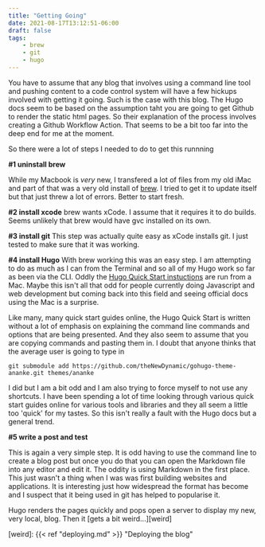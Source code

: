 ```yaml
---
title: "Getting Going"
date: 2021-08-17T13:12:51-06:00
draft: false
tags:
    - brew
    - git
    - hugo
---
```


You have to assume that any blog that involves using a command line tool and pushing content to a code control system will have a few hickups involved with getting it going. Such is the case with this blog. The Hugo docs seem to be based on the assumption taht you are going to get Github to render the static html pages. So their explanation of the process involves creating a Github Workflow Action. That seems to be a bit too far into the deep end for me at the moment.

So there were a lot of steps I needed to do to get this runnning

**\#1 uninstall brew**

While my Macbook is *very* new, I transfered a lot of files from my old iMac and part of that was a very old install of [brew][brew]. I tried to get it to update itself but that just threw a lot of errors. Better to start fresh.

**\#2 install xcode**
brew wants xCode. I assume that it requires it to do builds. Seems unlikely that brew would have gvc installed on its own.

**\#3 install git**
This step was actually quite easy as xCode installs git. I just tested to make sure that it was working.

**\#4 install Hugo**
With brew working this was an easy step. I am attempting to do as much as I can from the Terminal and so all of my Hugo work so far as been via the CLI. Oddly the [Hugo Quick Start instuctions][HQI] are run from a Mac. Maybe this isn't all that odd for people currently doing Javascript and web development but coming back into this field and seeing official docs using the Mac is a surprise. 

Like many, many quick start guides online, the Hugo Quick Start is written without a lot of emphasis on explaining the command line commands and options that are being presented. And they also seem to assume that you are copying commands and pasting them in. I doubt that anyone thinks that the average user is going to type in

```
git submodule add https://github.com/theNewDynamic/gohugo-theme-ananke.git themes/ananke

``` 
I did but I am a bit odd and I am also trying to force myself to not use any shortcuts. I have been spending a lot of time looking through various quick start guides online for various tools and libraries and they all seem a little too 'quick' for my tastes. So this isn't really a fault with the Hugo docs but a general trend. 

**\#5 write a post and test**

This is again a very simple step. It is odd having to use the command line to create a blog post but once you do that you can open the Markdown file into any editor and edit it. The oddity is using Markdown in the first place. This just wasn't a thing when I was was first building websites and applications. It is interesting just how widespread the format has become and I suspect that it being used in git has helped to popularise it. 

Hugo renders the pages quickly and pops open a server to display my new, very local, blog. Then it [gets a bit weird...][weird]

[brew]: https://brew.sh "Homebrew actually"
[HQI]: https://gohugo.io/getting-started/quick-start/ "Hugo Quick Start"
[weird]: {{< ref "deploying.md" >}} "Deploying the blog"